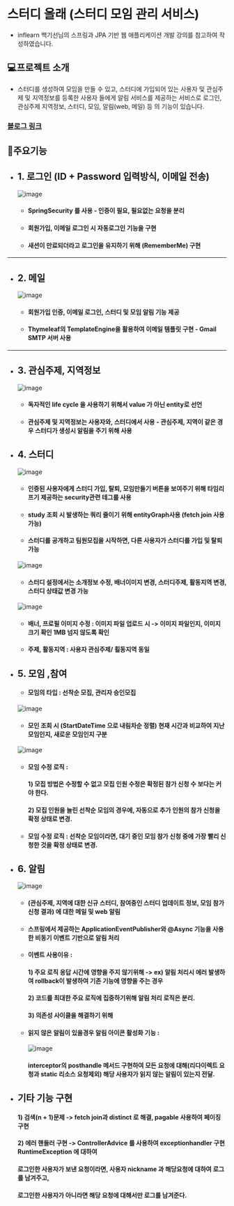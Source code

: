 # 스터디 올래 (스터디 모임 관리 서비스) 
- inflearn 백기선님의 스프링과 JPA 기반 웹 애플리케이션 개발 강의를 참고하여 작성하였습니다.

## 💻프로젝트 소개
- 스터디를 생성하여 모임을 만들 수 있고, 스터디에 가입되어 있는 사용자 및  관심주제 및 지역정보를 등록한 사용자 들에게  알림 서비스를 제공하는 서비스로 로그인, 관심주제 지역정보, 스터디, 모임, 알림(web, 메일) 등 의 기능이 있습니다. 

### [블로그 링크](https://velog.io/@cse05091/series/%EC%8A%A4%ED%94%84%EB%A7%81%EA%B3%BC-JPA-%EA%B8%B0%EB%B0%98-%EC%9B%B9-%EC%95%A0%ED%94%8C%EB%A6%AC%EC%BC%80%EC%9D%B4%EC%85%98-%EA%B0%9C%EB%B0%9C)


## 📌주요기능 
- ##  1. 로그인 (ID + Password 입력방식, 이메일 전송)

  ![image](https://github.com/dlcksgh1/studyolle/assets/119422058/9247fd0d-2722-40cd-af68-6e2672f9ea18)
  - #### SpringSecurity 를 사용 - 인증이 필요, 필요없는 요청을 분리
  - #### 회원가입, 이메일 로그인 시 자동로그인 기능을 구현
  - #### 새션이 만료되더라고 로그인을 유지하기 위해 (RememberMe) 구현


-------------------------------------------------------------

- ##  2. 메일
  ![image](https://github.com/dlcksgh1/studyolle/assets/119422058/2fe56657-436f-441b-91cb-2b9b8ca83456)
  - #### 회원가입 인증, 이메일 로그인, 스터디 및 모임 알림 기능 제공
  - #### Thymeleaf의 TemplateEngine을 활용하여 이메일 템플릿 구현 - Gmail SMTP 서버 사용

-------------------------------------------------------------
- ##  3. 관심주제, 지역정보
  ![image](https://github.com/dlcksgh1/studyolle/assets/119422058/3c1114a7-b1ad-4992-9166-fe6d00dd3a89)

  - #### 독자적인 life cycle 을 사용하기 위해서 value 가 아닌  entity로 선언
  - #### 관심주제 및 지역정보는 사용자와, 스터디에서 사용 - 관심주제, 지역이 같은 경우 스터디가 생성시 알림을 주기 위해 사용

- ##  4. 스터디
  ![image](https://github.com/dlcksgh1/studyolle/assets/119422058/3aaefcbb-dec3-4eb4-80f1-6bb26cb4eb0d)

  - #### 인증된 사용자에게 스터디 가입, 탈퇴, 모임만들기 버튼을 보여주기 위해 타임리프기 제공하는 security관련 테그를 사용
  - ####  study 조회 시 발생하는 쿼리 줄이기 위해 entityGraph사용 (fetch join 사용가능)
  - ####  스터디를 공개하고 팀원모집을 시작하면, 다른 사용자가 스터디를 가입 및 탈퇴 가능

  ![image](https://github.com/dlcksgh1/studyolle/assets/119422058/d172c119-f05c-4665-a798-14d4dc7b7651)

  - #### 스터디 설정에서는 소개정보 수정, 배너이미지 변경, 스터디주제, 활동지역 변경, 스터디 상태값 변경 가능
  ![image](https://github.com/dlcksgh1/studyolle/assets/119422058/246fdc13-3c1b-4621-95bc-8e152d15685e)

  - #### 배너, 프로필 이미지 수정 : 이미지 파일 업로드 시  ->  이미지 파일인지, 이미지 크기 확인 1MB 넘지 않도록 확인

  - #### 주제, 활동지역  : 사용자 관심주제/ 횔동지역 동일


- ##  5. 모임 ,참여
  - #### 모임의 타입 : 선착순 모집, 관리자 승인모집
  ![image](https://github.com/dlcksgh1/studyolle/assets/119422058/21a02727-b76c-48cb-8b1e-e0015eaf08bf)

   - #### 모인 조회 시 (StartDateTime 으로 내림차순 정렬) 현재 시간과 비교하여 지난 모임인지, 새로운 모임인지 구분
  ![image](https://github.com/dlcksgh1/studyolle/assets/119422058/9552a85a-5362-43ee-8ecb-3604c4138f94)
   - #### 모임 수정 로직 :
     #### 1) 모집 방법은 수정할 수 없고 모집 인원 수정은 확정된 참가 신청 수 보다는 커야 한다.
     #### 2) 모집 인원을 늘린 선착순 모임의 경우에, 자동으로 추가 인원의 참가 신청을 확정 상태로 변경.
   
   - #### 모임 수정 로직 : 선착순 모임이라면, 대기 중인 모임 참가 신청 중에 가장 빨리 신청한 것을 확정 상태로 변경.


- ##  6. 알림
  ![image](https://github.com/dlcksgh1/studyolle/assets/119422058/24521fbd-4faf-4382-b695-7965b1174337)

  - #### (관심주제, 지역에 대한 신규 스터디, 참여중인 스터디  업데이트 정보, 모임 참가 신청 결과) 에 대한 메일 및 web 알림
  - #### 스프링에서 제공하는 ApplicationEventPublisher와  @Async 기능을 사용한 비동기 이벤트 기반으로 알림 처리
  - #### 이벤트 사용이유 :



    #### 1) 주요 로직 응답 시간에 영향을 주지 않기위해  -> ex) 알림 처리시 에러 발생하여 rollback이 발생하여 기존 기능에 영향을 주는 경우
    #### 2) 코드를 최대한 주요 로직에 집중하기위해 알림 처리 로직은 분리.
    #### 3) 의존성 사이클을 해결하기 위해

  - #### 읽지 않은 알림이 있을경우 알림 아이콘 활성화 기능 :
    ![image](https://github.com/dlcksgh1/studyolle/assets/119422058/cf8df11a-e614-452f-8a9e-208629e99b11)

    #### interceptor의 posthandle 메서드 구현하여 모든 요청에 대해(리다이렉트 요청과 static 리소스 요청제외) 해당 사용자가 읽지 않는 알림이 있는지 전달.

- ## 기타 기능 구현 

   #### 1)  검색(n + 1)문제 -> fetch join과 distinct 로 해결, pagable 사용하여 페이징 구현
   #### 2)  에러 핸들러 구현 -> ControllerAdvice 를 사용하여  exceptionhandler 구현  RuntimeException 에 대하여
     #### 로그인한 사용자가 보낸 요청이라면, 사용자 nickname 과 해당요청에 대하여 로그를 남겨주고,
     #### 로그인한 사용자가 아니라면 해당 요청에 대해서만 로그를 남겨준다.


  

